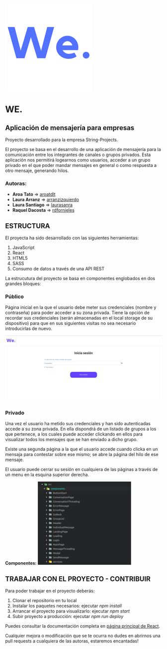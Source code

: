 ![Logo We](/src/images/We..png)
# WE.
## Aplicación de mensajería para empresas

Proyecto desarrollado para la empresa String-Projects.

El proyecto se basa en el desarrollo de una aplicación de mensajería para la
comunicación entre los integrantes de canales o grupos privados. Esta aplicación nos
permitirá logearnos como usuarios, acceder a un grupo privado en el que poder mandar
mensajes en general o como respuesta a otro mensaje, generando hilos.

### Autoras:

- **Aroa Tato** => [aroatdlt](https://github.com/aroatdlt)
- **Laura Arranz** => [arranzizquierdo](https://github.com/arranzizquierdo)
- **Laura Santiago** => [laurasanra](https://github.com/laurasanra)
- **Raquel Dacosta** => [rdfornieles](https://github.com/rdfornieles)


## ESTRUCTURA

El proyecta ha sido desarrollado con las siguientes herramientas:
  1. JavaScript
  2. React
  3. HTML5
  4. SASS
  5. Consumo de datos a través de una API REST

La estrucutura del proyecto se basa en componentes englobados en dos grandes bloques:

  ### Público

  Página inicial en la que el usuario debe meter sus credenciales (nombre y contraseña) para poder acceder a su zona privada.
  Tiene la opción de recordar sus credenciales (serán almacenadas en el local storage de su dispositivo) para que en sus siguientes visitas no sea necesario introducirlas de nuevo.

![Público](/src/images/Public.png)

  ### Privado

  Una vez el usuario ha metido sus credenciales y han sido autenticadas accede a su zona privada. En ella dispondrá de un listado de grupos a los que pertenece, a los cuales puede acceder clickando en ellos para visualizar todos los mensajes que se han enviado a dicho grupo.

  Existe una segunda página a la que el usuario accede cuando clicka en un mensaja para contestar sobre ese mismo; se abre la página del hilo de ese mensaje.

  El usuario puede cerrar su sesión en cualquiera de las páginas a través de un menu en la esquina superior derecha.

**Componentes:**
![componentes](/src/images/Components.png)


## TRABAJAR CON EL PROYECTO - CONTRIBUIR

Para poder trabajar en el proyecto deberás:
  1. Clonar el repositorio en tu local
  2. Instalar los paquetes necesarios: ejecutar *npm install*
  3. Arrancar el proyecto para visualizarlo: ejecutar *npm start*
  4. Subir proyecto a producción: ejecutar *npm run deploy*

  Puedes consultar la documentación completa en [página principal de React](https://reactjs.org/).


Cualquier mejora o modificación que se te ocurra no dudes en abrirnos una pull requests a cualquiera de las autoras, estaremos encantadas!








